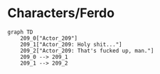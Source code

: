# Characters/Ferdo


```mermaid
graph TD
    209_0["Actor_209"]
    209_1["Actor_209: Holy shit..."]
    209_2["Actor_209: That's fucked up, man."]
    209_0 --> 209_1
    209_1 --> 209_2
```